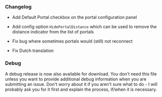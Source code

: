 ### Changelog

* Add Default Portal checkbox on the portal configuration panel

* Add config option `HidePortalDistance` which can be used to remove the distance indicator from the list of portals

* Fix bug where sometimes portals would (still) not reconnect

* Fix Dutch translation

### Debug

A debug release is now also available for download. You don't need this file unless you want to provide additional debug information when you are submitting an issue. Don't worry about it if you aren't sure what to do - I will probably ask you for it first and explain the process, if/when it is necessary.
